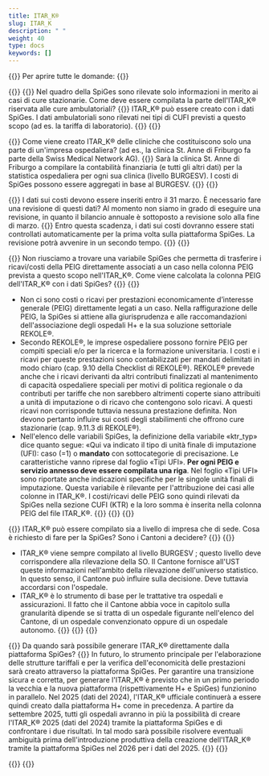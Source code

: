 ```yaml
---
title: ITAR_K® 
slug: ITAR_K
description: " "
weight: 40
type: docs
keywords: []
---
```


{{<faqBlock>}}
Per aprire tutte le domande: {{<collapsibleGroupCommand groupId="ITARK">}}

{{<numberedList>}}
{{<listItem>}}
Nel quadro della SpiGes sono rilevate solo informazioni in merito ai casi di cure stazionarie. Come deve essere compilata la parte dell'ITAR_K® riservata alle cure ambulatoriali?
{{<collapsibleBlock groupId="ITARK">}}
ITAR_K® può essere creato con i dati SpiGes. I dati ambulatoriali sono rilevati nei tipi di CUFI previsti a questo scopo (ad es. la tariffa di laboratorio).
{{</collapsibleBlock>}}
{{</listItem>}}

{{<listItem>}}
Come viene creato ITAR_K® delle cliniche che costituiscono solo una parte di un'impresa ospedaliera? (ad es., la clinica St. Anne di Friburgo fa parte della Swiss Medical Network AG).
{{<collapsibleBlock groupId="ITARK">}}
Sarà la clinica St. Anne di Friburgo a compilare la contabilità finanziaria (e tutti gli altri dati) per la statistica ospedaliera per ogni sua clinica (livello BURGESV). I costi di SpiGes possono essere aggregati in base al BURGESV.
{{</collapsibleBlock>}}
{{</listItem>}}

{{<listItem>}}
I dati sui costi devono essere inseriti entro il 31 marzo. È necessario fare una revisione di questi dati? Al momento non siamo in grado di eseguire una revisione, in quanto il bilancio annuale è sottoposto a revisione solo alla fine di marzo.
{{<collapsibleBlock groupId="ITARK">}}
Entro questa scadenza, i dati sui costi dovranno essere stati controllati automaticamente per la prima volta sulla piattaforma SpiGes. La revisione potrà avvenire in un secondo tempo.
{{</collapsibleBlock>}}
{{</listItem>}}

{{<listItem>}}
Non riusciamo a trovare una variabile SpiGes che permetta di trasferire i ricavi/costi della PEIG direttamente associati a un caso nella colonna PEIG prevista a questo scopo nell'ITAR_K®. Come viene calcolata la colonna PEIG dell'ITAR_K® con i dati SpiGes?
{{<collapsibleBlock groupId="ITARK">}}
{{<markdown>}}
- Non ci sono costi o ricavi per prestazioni economicamente d’interesse generale (PEIG) direttamente legati a un caso. Nella raffigurazione delle PEIG, la SpiGes si attiene alla giurisprudenza e alle raccomandazioni dell'associazione degli ospedali H+ e la sua soluzione settoriale REKOLE®.
- Secondo REKOLE®, le imprese ospedaliere possono fornire PEIG per compiti speciali e/o per la ricerca e la formazione universitaria. I costi e i ricavi per queste prestazioni sono contabilizzati per mandati delimitati in modo chiaro (cap. 9.10 della Checklist di REKOLE®). REKOLE® prevede anche che i ricavi derivanti da altri contributi finalizzati al mantenimento di capacità ospedaliere speciali per motivi di politica regionale o da contributi per tariffe che non sarebbero altrimenti coperte siano attribuiti a unità di imputazione o di ricavo che contengono solo ricavi. A questi ricavi non corrisponde tuttavia nessuna prestazione definita. Non devono pertanto influire sui costi degli stabilimenti che offrono cure stazionarie (cap. 9.11.3 di REKOLE®).
- Nell'elenco delle variabili SpiGes, la definizione della variabile «ktr_typ» dice quanto segue: «Qui va indicato il tipo di unità finale di imputazione (UFI): caso (=1) o **mandato** con sottocategorie di precisazione. Le caratteristiche vanno riprese dal foglio «Tipi UFI». **Per ogni PEIG e servizio annesso deve essere compilata una riga**. Nel foglio «Tipi UFI» sono riportate anche indicazioni specifiche per le singole unità finali di imputazione. Questa variabile è rilevante per l'attribuzione dei casi alle colonne in ITAR_K®. I costi/ricavi delle PEIG sono quindi rilevati da SpiGes nella sezione CUFI (KTR) e la loro somma è inserita nella colonna PEIG del file ITAR_K®.
{{</markdown>}}
{{</collapsibleBlock>}}
{{</listItem>}}

{{<listItem>}}
ITAR_K® può essere compilato sia a livello di impresa che di sede. Cosa è richiesto di fare per la SpiGes? Sono i Cantoni a decidere?
{{<collapsibleBlock groupId="ITARK">}}
{{<markdown>}}

- ITAR_K® viene sempre compilato al livello BURGESV ; questo livello deve corrispondere alla rilevazione della SO. Il Cantone fornisce all'UST queste informazioni nell'ambito della rilevazione dell'universo statistico. In questo senso, il Cantone può influire sulla decisione. Deve tuttavia accordarsi con l'ospedale.
-	ITAR_K® è lo strumento di base per le trattative tra ospedali e assicurazioni. Il fatto che il Cantone abbia voce in capitolo sulla granularità dipende se si tratta di un ospedale figurante nell'elenco del Cantone, di un ospedale convenzionato oppure di un ospedale autonomo.
{{</markdown>}}
{{</collapsibleBlock>}}
{{</listItem>}}

{{<listItem>}}
Da quando sarà possibile generare ITAR_K® direttamente dalla piattaforma SpiGes?
{{<collapsibleBlock groupId="ITARK">}}
In futuro, lo strumento principale per l'elaborazione delle strutture tariffali e per la verifica dell'economicità delle prestazioni sarà creato attraverso la piattaforma SpiGes. Per garantire una transizione sicura e corretta, per generare l'ITAR_K® è previsto che in un primo periodo la vecchia e la nuova piattaforma (rispettivamente H+ e SpiGes) funzionino in parallelo. Nel 2025 (dati del 2024), l'ITAR_K® ufficiale continuerà a essere quindi creato dalla piattaforma H+ come in precedenza. A partire da settembre 2025, tutti gli ospedali avranno in più la possibilità di creare l'ITAR_K® 2025 (dati del 2024) tramite la piattaforma SpiGes e di confrontare i due risultati. In tal modo sarà possibile risolvere eventuali ambiguità prima dell'introduzione produttiva della creazione dell'ITAR_K® tramite la piattaforma SpiGes nel 2026 per i dati del 2025.
{{</collapsibleBlock>}}
{{</listItem>}}

{{</numberedList>}}
{{</faqBlock>}}
